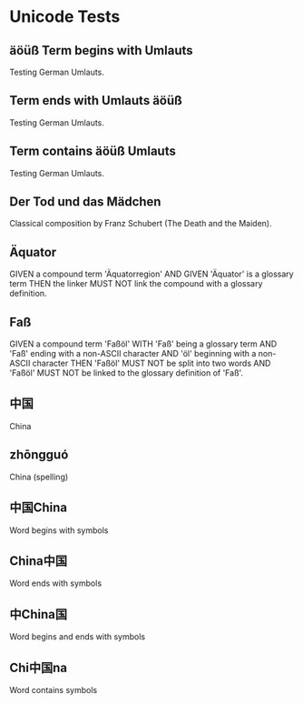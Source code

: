# Unicode Tests

<!-- =========== DE ============= -->

## äöüß Term begins with Umlauts

Testing German Umlauts.

## Term ends with Umlauts äöüß

Testing German Umlauts.

## Term contains äöüß Umlauts

Testing German Umlauts.

## Der Tod und das Mädchen

Classical composition by Franz Schubert (The Death and the Maiden).

## Äquator

GIVEN a compound term 'Äquatorregion' AND GIVEN 'Äquator' is a glossary term
THEN the linker MUST NOT link the compound with a glossary definition.

## Faß

GIVEN a compound term 'Faßöl'
WITH 'Faß' being a glossary term
 AND 'Faß' ending with a non-ASCII character
 AND 'öl' beginning with a non-ASCII character
THEN 'Faßöl' MUST NOT be split into two words
AND 'Faßöl' MUST NOT be linked to the glossary definition of 'Faß'.


<!-- =========== ZH ============= -->

## 中国
China

## zhōngguó
China (spelling)

## 中国China
Word begins with symbols

## China中国
Word ends with symbols

## 中China国
Word begins and ends with symbols

## Chi中国na
Word contains symbols
